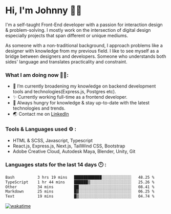# Hi, I'm Johnny 👋🧑‍

I'm a self-taught Front-End developer with a passion for interaction design & problem-solving. I mostly work on the intersection of digital design especially projects that span different or unique mediums.

As someone with a non-traditional background, I approach problems like a designer with knowledge from my previous field. I like to see myself as a bridge between designers and developers. Someone who understands both sides' language and translates practicality and constraint.

### What I am doing now 🧑‍💻:

- 🔭 I’m currently broadening my knowledge on backend development tools and technologies(Express.js, Postgres etc).
- ✨ Currently working full-time as a frontend developer.
- 📖 Always hungry for knowledge & stay up-to-date with the latest technologies and trends.
- 🌏 Contact me on [LinkedIn](https://www.linkedin.com/in/johchai/)

### Tools & Languages used ⚙️ :

- HTML & SCSS, Javascript, Typescript
- React.js, Express.js, Next.js, TailWind CSS, Bootstrap
- Adobe Creative Cloud, Autodesk Maya, Blender, Unity, Git

### Languages stats for the last 14 days 🕛 :

<!--START_SECTION:waka-->

```txt
Bash          3 hrs 19 mins   ████████████░░░░░░░░░░░░░   48.25 %
TypeScript    1 hr 44 mins    ██████▒░░░░░░░░░░░░░░░░░░   25.26 %
Other         34 mins         ██░░░░░░░░░░░░░░░░░░░░░░░   08.41 %
Markdown      25 mins         █▓░░░░░░░░░░░░░░░░░░░░░░░   06.25 %
Text          19 mins         █▒░░░░░░░░░░░░░░░░░░░░░░░   04.74 %
```

<!--END_SECTION:waka-->

[![wakatime](https://wakatime.com/badge/user/0cd14e89-b357-451d-b5c1-4a79286fb5a6.svg)](https://wakatime.com/@0cd14e89-b357-451d-b5c1-4a79286fb5a6)
